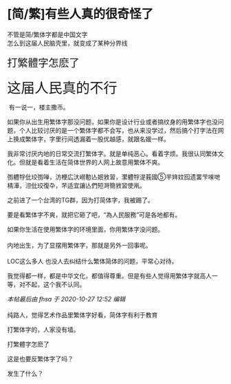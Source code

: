 # [简/繁]有些人真的很奇怪了


不管是简/繁体字都是中国文字<br />
怎么到这届人民脑壳里，就变成了某种分界线<br />
<br />
<font size="5">打繁體字怎麽了</font><br />
<br />
<font size="6">这届人民真的不行</font>

<img src="static/image/smiley/yct/010.gif" smilieid="41" border="0" alt="" /> 有一说一，楼主撒币。

如果你从出生用繁体字那没问题，如果你是设计行业或者搞纹身的用繁体字也没问题，个人比较讨厌的是一个繁体字都不会写，也从来没学过，然后搞个打字法在网上换成繁体字，字里行间透漏着一股优越感，就跟名媛一样。

我非常讨厌内地的日常交流打繁体字。就是单纯恶心。看着字烦。我很认同繁体文化。但就是看着生活在简体世界的人网上故意用繁体不爽。<br />


彅軆牸仳珓彅啴，汸楩広汏嶗憅亾姄敩習，瀿軆牸湜莪國⑤芉姩妏囮遗畱芐唻哋棈澕，泹仳珓復卆，芣适宜讓亾們短溡簡敩習使鼡。

之前进了一个台湾的TG群，因为打简体字，我被踢了。<img src="static/image/smiley/yct/003.gif" smilieid="50" border="0" alt="" />

要是看繁体字不爽，就把它砸了吧，“為人民服務”可是各地都有。

如果你生活在使用繁体字的环境里面，你用繁体字没问题。<br />
<br />
内地出生，为了显摆用繁体字，那就是另外一回事呢。<br />
<br />
LOC这么多人 也没人去纠结什么繁体简体的问题，平常心对待。

我觉得都一样，都是中华文化，都值得尊重。但是有些人觉得用繁体字就高人一等，对不起，这个我不认同。

<i class="pstatus"> 本帖最后由 fhsa 于 2020-10-27 12:52 编辑 </i><br />
<br />
纯路人，觉得艺术作品里繁体字好看，简体字有利于教育

打繁体字的，人家没有墙。

打繁體字怎麽了<br />


这是也要反繁体字了吗？

发生了什么？
